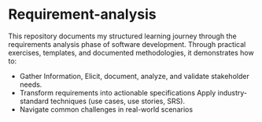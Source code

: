# Requirement-analysis

This repository documents my structured learning journey through the requirements analysis phase of software development. Through practical exercises, templates, and documented methodologies, it demonstrates how to:
* Gather Information, Elicit, document, analyze, and validate stakeholder needs.
* Transform requirements into actionable specifications Apply industry-standard techniques (use cases, use stories, SRS).
* Navigate common challenges in real-world scenarios
